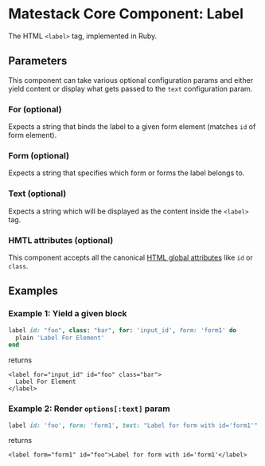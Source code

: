 # Matestack Core Component: Label

The HTML `<label>` tag, implemented in Ruby.

## Parameters

This component can take various optional configuration params and either yield content or display what gets passed to the `text` configuration param.

### For \(optional\)

Expects a string that binds the label to a given form element \(matches `id` of form element\).

### Form \(optional\)

Expects a string that specifies which form or forms the label belongs to.

### Text \(optional\)

Expects a string which will be displayed as the content inside the `<label>` tag.

### HMTL attributes \(optional\)

This component accepts all the canonical [HTML global attributes](https://www.w3schools.com/tags/ref_standardattributes.asp) like `id` or `class`.

## Examples

### Example 1: Yield a given block

```ruby
label id: "foo", class: "bar", for: 'input_id', form: 'form1' do
  plain 'Label For Element'
end
```

returns

```markup
<label for="input_id" id="foo" class="bar">
  Label For Element
</label>
```

### Example 2: Render `options[:text]` param

```ruby
label id: 'foo', form: 'form1', text: "Label for form with id='form1'"
```

returns

```markup
<label form="form1" id="foo">Label for form with id='form1'</label>
```

